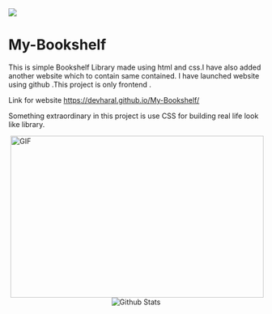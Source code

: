 <a href="https://git.io/typing-svg">
    <img src="https://readme-typing-svg.herokuapp.com/?lines=Hello,+There!+👋;I+am+Dev;&center=true&size=30">
  </a>

# My-Bookshelf



This is simple Bookshelf Library made using html and css.I have also added another website which to contain same contained.
I have launched website using github .This project is only frontend .

Link for website https://devharal.github.io/My-Bookshelf/

Something extraordinary in this project is use CSS for building real life look like library.  

<img align="right" alt="GIF" src="https://github.com/abhisheknaiidu/abhisheknaiidu/blob/master/code.gif?raw=true" width="500" height="320" />

<p align="center">
        <img src="https://raw.githubusercontent.com/bornmay/bornmay/Update/svg/Bottom.svg" alt="Github Stats" />
</p>
